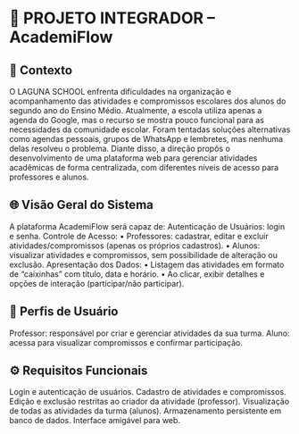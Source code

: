 # 🧩 PROJETO INTEGRADOR – AcademiFlow

## 🧩 Contexto
O LAGUNA SCHOOL enfrenta dificuldades na organização e acompanhamento das atividades e compromissos escolares dos alunos do segundo ano do Ensino Médio.
Atualmente, a escola utiliza apenas a agenda do Google, mas o recurso se mostra pouco funcional para as necessidades da comunidade escolar.
Foram tentadas soluções alternativas como agendas pessoais, grupos de WhatsApp e lembretes, mas nenhuma delas resolveu o problema.
Diante disso, a direção propôs o desenvolvimento de uma plataforma web para gerenciar atividades acadêmicas de forma centralizada, com diferentes níveis de acesso para professores e alunos.


## 🌐 Visão Geral do Sistema
A plataforma AcademiFlow será capaz de:
Autenticação de Usuários: login e senha.
Controle de Acesso:
• Professores: cadastrar, editar e excluir atividades/compromissos (apenas os próprios cadastros).
• Alunos: visualizar atividades e compromissos, sem possibilidade de alteração ou exclusão.
Apresentação dos Dados:
• Listagem das atividades em formato de “caixinhas” com título, data e horário.
• Ao clicar, exibir detalhes e opções de interação (participar/não participar).

## 👥 Perfis de Usuário
Professor: responsável por criar e gerenciar atividades da sua turma.
Aluno: acessa para visualizar compromissos e confirmar participação.

## ⚙️ Requisitos Funcionais
Login e autenticação de usuários.
Cadastro de atividades e compromissos.
Edição e exclusão restritas ao criador da atividade (professor).
Visualização de todas as atividades da turma (alunos).
Armazenamento persistente em banco de dados.
Interface amigável para web.
